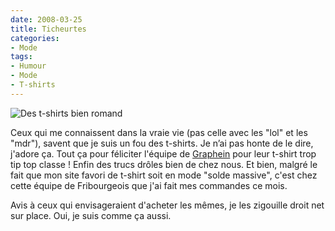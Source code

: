 ```yaml
---
date: 2008-03-25
title: Ticheurtes
categories:
- Mode
tags:
- Humour
- Mode
- T-shirts
---
```

 <img src="https://dlgjp9x71cipk.cloudfront.net/2008/03/tshirts_graphein.png" alt="Des t-shirts bien romand" />

Ceux qui me connaissent dans la vraie vie (pas celle avec les "lol" et les "mdr"), savent que je suis un fou des t-shirts. Je n’ai pas honte de le dire, j'adore ça.
Tout ça pour féliciter l'équipe de <a href="https://www.graphein-factory.ch" title="Le site de Graphein">Graphein</a> pour leur t-shirt trop tip top classe ! Enfin des trucs drôles bien de chez nous. Et bien, malgré le fait que mon site favori de t-shirt soit en mode "solde massive", c'est chez cette équipe de Fribourgeois que j'ai fait mes commandes ce mois.

Avis à ceux qui envisageraient d'acheter les mêmes, je les zigouille droit net sur place. Oui, je suis comme ça aussi.
